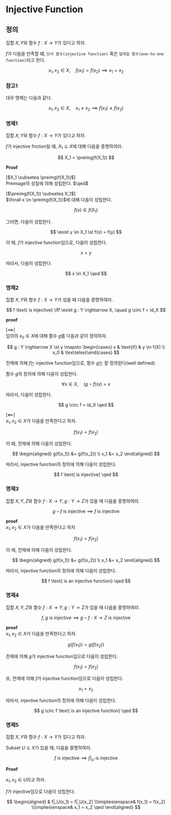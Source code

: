 # Injective Function
## 정의
집합 $X,Y$와 함수 $f : X \rightarrow Y$가 있다고 하자.

$f$가 다음을 만족할 떄, `단사 함수(injective function)` 혹은 `일대일 함수(one-to-one function)`라고 한다.

$$ x_1,x_2 \in X, \quad f(x_1) = f(x_2) \implies x_1 = x_2 $$

### 참고1
대우 명제는 다음과 같다.

$$ x_1,x_2 \in X, \quad x_1 \neq x_2 \implies f(x_1) \neq f(x_2) $$

### 명제1

집합 $X,Y$와 함수 $f : X \rightarrow Y$가 있다고 하자.

$f$가 injective fnction일 떄, $X_1 \subseteq X$에 대해 다음을 증명하여라.

$$ X_1 = \preimg(f(X_1)) $$

**Proof**

[$X_1 \subseteq \preimg(f(X_1))$]  
Preimage의 성질에 의해 성립한다. $\qed$

[$\preimg(f(X_1)) \subseteq X_1$]   
$\forall x \in \preimg(f(X_1))$에 대해 다음이 성립한다.

$$ f(x) \in f(X_1) $$

그러면, 다음이 성립한다.

$$ \exist y \in X_1 \st f(x) = f(y) $$

이 때, $f$가 injective function임으로, 다음이 성립한다.

$$ x = y $$

따라서, 다음이 성립한다.

$$ x \in X_1 \qed $$

### 명제2

집합 $X,Y$와 함수 $f : X \rightarrow Y$가 있을 때 다음을 증명하여라.

$$ f \text{ is injective} \iff \exist g : Y \rightarrow X, \quad g \circ f = id_X $$

**proof**

[$\implies$]  
임의의 $x_0 \in X$에 대해 함수 $g$를 다음과 같이 정의하자.  

$$ g : Y \rightarrow X \st y \mapsto \begin{cases} x & \text{if} & y \in f(X) \\ x_0 & \text{else}\end{cases} $$

전제에 의해 $f$는 injective function임으로, 함수 $g$는 잘 정의된다(well defined). 

함수 $g$의 정의에 의해 다음이 성립한다. 

$$\forall x \in X, \quad (g \circ f)(x) = x$$

따라서, 다음이 성립한다.

$$ g \circ f = id_X \qed $$

[$\impliedby$]  
$x_1, x_2 \in X$가 다음을 만족한다고 하자.

$$ f(x_1) = f(x_2) $$

이 떄, 전제에 의해 다음이 성립한다.

$$ \begin{aligned} g(f(x_1)) &= g(f(x_2)) \\ x_1 &= x_2 \end{aligned} $$

따라서, injective function의 정의에 의해 다음이 성립한다.

$$ f \text{ is injective} \qed $$

### 명제3
집합 $X,Y,Z$와 함수 $f : X \rightarrow Y, g : Y \rightarrow Z$가 있을 때 다음을 증명하여라.

$$ g \circ f \text{ is injective} \implies f \text{ is injective} $$

**proof**  
$x_1,x_2 \in X$가 다음을 만족한다고 하자

$$ f(x_1) = f(x_2) $$

이 때, 전제에 의해 다음이 성립한다.

$$ \begin{aligned} g(f(x_1)) &= g(f(x_2)) \\ x_1 &= x_2 \end{aligned} $$

따라서, injevtive function의 정의에 의해 다음이 성립한다.

$$ f \text{ is an injective function} \qed $$

### 명제4
집합 $X,Y,Z$와 함수 $f : X \rightarrow Y, g : Y \rightarrow Z$가 있을 때 다음을 증명하여라.

$$ f,g \text{ is injective} \implies g \circ f : X \rightarrow Z \text{ is injective} $$

**proof**  
$x_1,x_2 \in X$가 다음을 만족한다고 하자.

$$ g(f(x_1)) = g(f(x_2)) $$

전제에 의해 $g$가 injective function임으로 다음이 성립한다.

$$ f(x_1) = f(x_2) $$

또, 전제에 의해 $f$가 injective function임으로 다음이 성립한다.

$$ x_1 = x_2 $$

따라서, injevtive function의 정의에 의해 다음이 성립한다.

$$ g \circ f \text{ is an injective function} \qed $$

### 명제5
집합 $X,Y$와 함수 $f : X \rightarrow Y$가 있다고 하자.

Subset $U \subseteq X$가 있을 때, 다음을 증명하여라.

$$ f \text{ is injective} \implies f|_U \text{ is injective} $$

**Proof**

$x_1,x_2 \in U$라고 하자.

$f$가 injective임으로 다음이 성립한다.

$$ \begin{aligned} & f|_U(x_1) = f|_U(x_2) \\\implies\enspace& f(x_1) = f(x_2) \\\implies\enspace& x_1 = x_2 \qed \end{aligned}   $$

